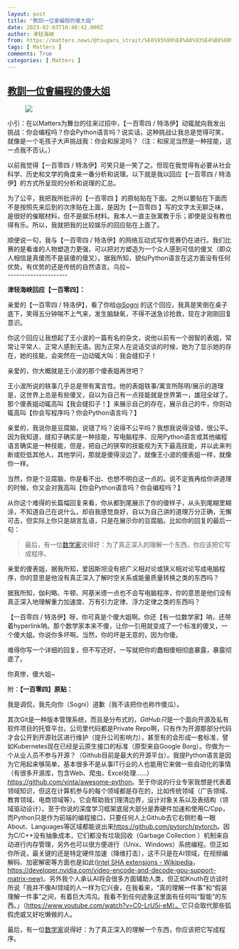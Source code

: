 ```yaml
---
layout: post
title: "教訓一位會編程的傻大姐"
date: 2023-02-03T10:40:42.000Z
author: 津轻海峡
from: https://matters.news/@tsugaru_strait/%E6%95%99%E8%A8%93%E4%B8%80%E4%BD%8D%E6%9C%83%E7%B7%A8%E7%A8%8B%E7%9A%84%E5%82%BB%E5%A4%A7%E5%A7%90-bafybeibg3pc5hwisyahotbi4ayrez2utyw3s7derl4pkmwoi6cn7n2zmh4
tags: [ Matters ]
comments: True
categories: [ Matters ]
---
```

<!--1675420842000-->
[教訓一位會編程的傻大姐](https://matters.news/@tsugaru_strait/%E6%95%99%E8%A8%93%E4%B8%80%E4%BD%8D%E6%9C%83%E7%B7%A8%E7%A8%8B%E7%9A%84%E5%82%BB%E5%A4%A7%E5%A7%90-bafybeibg3pc5hwisyahotbi4ayrez2utyw3s7derl4pkmwoi6cn7n2zmh4)
------

<div>
<figure class="image"><img src="https://assets.matters.news/embed/f018c665-6c31-4d57-952d-7723f412b106.jpeg" data-asset-id="f018c665-6c31-4d57-952d-7723f412b106" referrerpolicy="no-referrer"><figcaption><span></span></figcaption></figure><p>小引：在以Matters为舞台的往来过招中，【一百零四 / 特洛伊】动辄就向我发出挑战：你会编程吗？你会Python语言吗？说实话，这种挑战让我总是觉得可笑，就像是一个毛孩子大声挑战我：你会和尿泥吗？（注：和尿泥当然是一种技能，这一点我不否认。）</p><p>以前我觉得【一百零四 / 特洛伊】可笑只是一笑了之。但现在我觉得有必要从社会科学、历史和文学的角度来一番分析和说理。以下就是我以回应【一百零四 / 特洛伊】的方式所呈现的分析和说理的汇总。</p><p>为了公平，我把我所批评的【一百零四 】的原帖贴在下面。之所以要贴在下面而不是按照先来后到的次序贴在上面，是因为【一百零四 】写的文字太无聊乏味，是很好的催眠材料，但不是娱乐材料。我本人一直主张寓教于乐；即使是没有教也得有乐。所以，我就把我的比较娱乐的回应贴在上面了。</p><p>顺便说一句，我与【一百零四 / 特洛伊】的网络互动式写作竞赛仍在进行。我们比赛的是看谁的人物塑造力更强，可以把对方塑造为一个众人感到可信的傻叉（即众人相信是真傻而不是装傻的傻叉）。据我所知，貌似Python语言在这方面没有任何优势。有优势的还是传统的自然语言。乌拉~<br class="smart">---------------------</p><p><strong>津轻海峡回应【一百零四】：</strong></p><p>亲爱的【一百零四 / 特洛伊】，看了你给<a class="mention" href="https://matters.news/@Sogni" target="_blank" data-display-name="Sogni" data-user-name="Sogni" data-id="VXNlcjo5Njk0MQ">﻿<span>@Sogni</span>﻿</a> 的这个回应，我真是笑倒在桌子底下，笑得五分钟喘不上气来，发生脑缺氧，不得不送急诊抢救，现在才刚刚回复意识。</p><p>你这个回应让我想起了王小波的一篇有名的杂文，说他以前有一个弱智的表姐，常常让平常人、正常人感到无语。因为正常人在说话交谈的时候，她为了显示她的存在，她的技能，会突然在一边动辄大叫：我会缝扣子！</p><p>亲爱的，你大概就是王小波的那个傻表姐再世吧？</p><p>王小波所说的轶事几乎总是带有寓言性。他的表姐轶事/寓言所陈明/展示的道理是，这世界上总是有些傻叉，自以为自己有一点技能就是世界第一，雄冠全球了。那个傻表姐动辄高叫【我会缝扣子！】来展示自己的存在，展示自己的牛，你则动辄高叫【你会写程序吗？你会Python语言吗？】</p><p>亲爱的，我说你是豆腐脑，说错了吗？说得不公平吗？我想我说得没错，很公平。因为我知道，缝扣子确实是一种技能，写电脑程序、应用Python语言或其他编程语言确实是一种技能，但是，把自己的狭窄的技能视为天下最高技能，并以此来判断或贬低其他人，其他学问，那就是傻得没边了，就像王小波的傻表姐一样，就像你一样。</p><p>当然，你是个豆腐脑，你是看不出、也想不明白这一点的。说不定我再给你讲道理的时候，你又会对我高叫【你会Python语言吗？你会编程吗？】</p><p>从你这个难得的长篇幅回复来看，你从都到尾展示了你的傻样子，从头到尾糊里糊涂，不知道自己在说什么，却自我感觉良好，自以为自己讲的道理万分正确，无懈可击，但实际上你只是胡言乱语，只是在展示你的豆腐脑。比如你的回复的最后一句：</p><blockquote>最后，有一位<a href="http://www.math.rutgers.edu/~zeilberg/Opinion37.html" rel="noopener noreferrer" target="_blank">数学家</a>说得好：为了真正深入的理解一个东西，你应该把它写成程序。</blockquote><p>亲爱的傻表姐，据我所知，爱因斯坦没有把广义相对论或狭义相对论写成电脑程序，你的意思是他没有真正深入了解时空关系或能量质量转换之类的东西吗？</p><p>据我所知，伽利略、牛顿、阿基米德一点也不会写电脑程序，你的意思是他们没有真正深入地理解重力加速度、万有引力定律、浮力定律之类的东西吗？</p><p>【一百零四 / 特洛伊】呀，你可真是个傻大姐啊。你还【有一位数学家】呐，还带着hyperlink呐。那个数学家本来不傻，让你一引用就变成了一个标准的傻叉，一个傻大姐。你说你多坏啊。当然，你的坏是无意的，因为你傻。</p><p>难得你写一个详细的回复，但不写还好，一写就把你的蠢相傻相彻底暴露，暴露彻底了。</p><p>你真惨，傻大姐~</p><p>附：<strong>【一百零四】原贴：</strong></p><p>我是调侃，我先向你（Sogni）道歉（我不该把你也称作傻瓜）。</p><p>其次Git是一种版本管理系统，而且是分布式的，<em>GitHub只</em>是一个面向开源及私有软件项目的托管平台。公司里代码都是Private Repo啊，只有作为开源那部分代码才会公开到开源社区进行维护（提升公司影响力），甚至有的会形成一套标准，譬如Kubernetes现在已经是云原生接口的标准（原型来自Google Borg）。你做为一个从业人员不参与开源？（Github目前是最大的开源平台）。我提Python语言是因为它用起来够简单，基本很多不是从事IT行业的人也能用它来做一些自动化的事情（有很多开源库，包含Web、爬虫、Excel处理......）<a href="https://github.com/vinta/awesome-python" rel="noopener noreferrer" target="_blank"><u>https://github.com/vinta/awesome-python</u></a>。至于你说的行业专家我想是代表着领域知识，但这在计算机参与的每个领域都是存在的，比如传统领域（广告领域、教育领域、电商领域等）。它会帮助我们理清边界，设计对象关系以及表结构（领域驱动设计）。至于你说的深度学习框架底层大部分是靠硬件加速和使用C/Cpp，而Python只是作为前端的编程接口，只要任何人上Github去它右侧栏看一眼About、Languages等区域都能说出来<a href="https://github.com/pytorch/pytorch" rel="noopener noreferrer" target="_blank"><u>https://github.com/pytorch/pytorch</u></a>。因为C/C++没有抽象成本，它们都没有垃圾回收（Garbage Collection ）机制来自动进行内存管理，另外也可以很方便进行（Unix、Windows）系统编程。但正如你所说，最关键的还是特定硬件加速（降维打击），这不只是在AI领域，在视频编解码、加密解密等方面也是如此(<a href="https://en.wikipedia.org/wiki/Intel_SHA_extensions" rel="noopener noreferrer" target="_blank">Intel SHA extensions - Wikipedia</a>，<a href="https://developer.nvidia.com/video-encode-and-decode-gpu-support-matrix-new)" rel="noopener noreferrer" target="_blank">https://developer.nvidia.com/video-encode-and-decode-gpu-support-matrix-new)</a>。另外我个人承认AI将会很多方面辅助人类，但正如Knuth在访谈时所说「我并不像AI领域的人一样为它兴奋，在我看来，“真的理解一件事”和“假装理解一件事”之间，有着巨大鸿沟。我看不到任何迹象这里面有任何叫“智能”的东西。」（<a href="https://www.youtube.com/watch?v=C0-LrU5j-eM%EF%BC%89%E3%80%82" rel="noopener noreferrer" target="_blank">https://www.youtube.com/watch?v=C0-LrU5j-eM）。</a>它只会取代那些狐假虎威又好吃懒做的人。</p><p>最后，有一位<a href="http://www.math.rutgers.edu/~zeilberg/Opinion37.html" rel="noopener noreferrer" target="_blank">数学家</a>说得好：为了真正深入的理解一个东西，你应该把它写成程序。</p><p><br></p><p> </p><p><br></p><p><br></p><p><br></p><p><br class="smart"></p>
</div>
